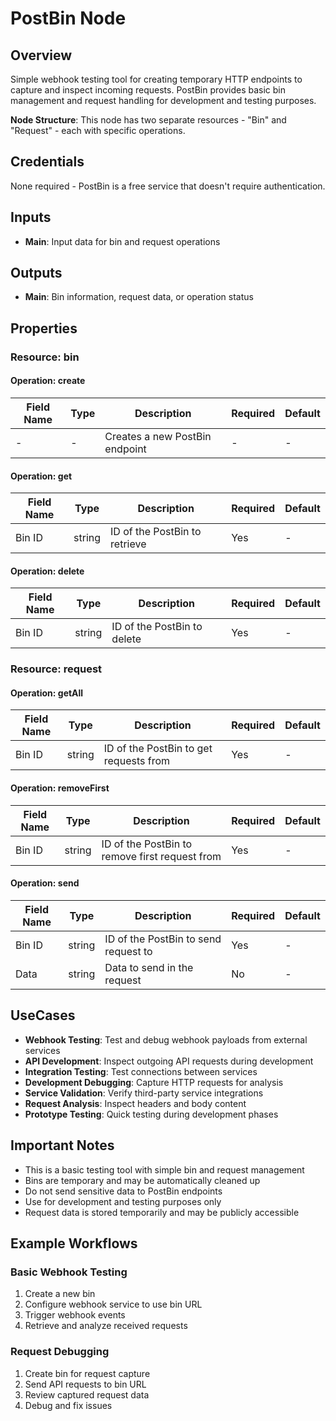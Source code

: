 # PostBin Node

## Overview

Simple webhook testing tool for creating temporary HTTP endpoints to capture and inspect incoming requests. PostBin provides basic bin management and request handling for development and testing purposes.

**Node Structure**: This node has two separate resources - "Bin" and "Request" - each with specific operations.

## Credentials

None required - PostBin is a free service that doesn't require authentication.

## Inputs

- **Main**: Input data for bin and request operations

## Outputs

- **Main**: Bin information, request data, or operation status

## Properties

### Resource: bin

#### Operation: create

| Field Name | Type | Description | Required | Default |
|---|---|---|---|---|
| - | - | Creates a new PostBin endpoint | - | - |

#### Operation: get

| Field Name | Type | Description | Required | Default |
|---|---|---|---|---|
| Bin ID | string | ID of the PostBin to retrieve | Yes | - |

#### Operation: delete

| Field Name | Type | Description | Required | Default |
|---|---|---|---|---|
| Bin ID | string | ID of the PostBin to delete | Yes | - |

### Resource: request

#### Operation: getAll

| Field Name | Type | Description | Required | Default |
|---|---|---|---|---|
| Bin ID | string | ID of the PostBin to get requests from | Yes | - |

#### Operation: removeFirst

| Field Name | Type | Description | Required | Default |
|---|---|---|---|---|
| Bin ID | string | ID of the PostBin to remove first request from | Yes | - |

#### Operation: send

| Field Name | Type | Description | Required | Default |
|---|---|---|---|---|
| Bin ID | string | ID of the PostBin to send request to | Yes | - |
| Data | string | Data to send in the request | No | - |

## UseCases

- **Webhook Testing**: Test and debug webhook payloads from external services
- **API Development**: Inspect outgoing API requests during development
- **Integration Testing**: Test connections between services
- **Development Debugging**: Capture HTTP requests for analysis
- **Service Validation**: Verify third-party service integrations
- **Request Analysis**: Inspect headers and body content
- **Prototype Testing**: Quick testing during development phases

## Important Notes

- This is a basic testing tool with simple bin and request management
- Bins are temporary and may be automatically cleaned up
- Do not send sensitive data to PostBin endpoints
- Use for development and testing purposes only
- Request data is stored temporarily and may be publicly accessible

## Example Workflows

### Basic Webhook Testing
1. Create a new bin
2. Configure webhook service to use bin URL
3. Trigger webhook events
4. Retrieve and analyze received requests

### Request Debugging
1. Create bin for request capture
2. Send API requests to bin URL
3. Review captured request data
4. Debug and fix issues

